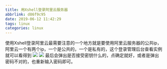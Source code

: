 ```yaml
---
title: 用Xshell登录阿里云服务器
abbrlink: d86f9c95
date: 2019-06-12 11:42:29
tags: linux
categories: linux
---
```

使用Xshell登录阿里云最需要注意的一个地方就是要使用阿里云服务器的公共ip，阿里云一个有两个ip，一个是公共的，一个是私有的，这个登录管理后台查看实例就可以看得到
![](1.jpg)
![](2.jpg)
最后会弹出是否接受密钥什么的，点确定就好，或者是弹出密码不对的，也重新输入密码即可。